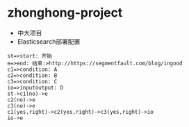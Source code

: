 # zhonghong-project
* 中大项目
* Elasticsearch部署配置
```flow
st=>start: 开始
e=>end: 结束:>http://https://segmentfault.com/blog/ingood
c1=>condition: A
c2=>condition: B
c3=>condition: C
io=>inputoutput: D 
st->c1(no)->e
c2(no)->e
c3(no)->e
c1(yes,right)->c2(yes,right)->c3(yes,right)->io
io->e
```
